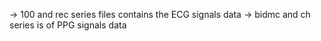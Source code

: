 -> 100 and rec series files contains the ECG signals data
-> bidmc and ch series is of PPG signals data
